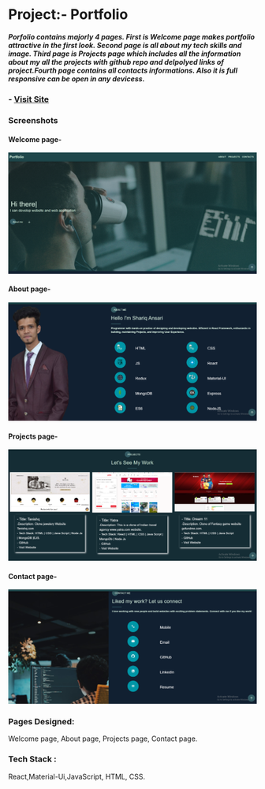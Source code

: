 # Project:- Portfolio
##### Porfolio contains majorly 4 pages. First is Welcome page makes portfolio attractive in the first look. Second page is all about my tech skills and image. Third page is Projects page which includes all the information about my all the projects with github repo and delpolyed links of project.Fourth page contains all contacts informations. Also it is full responsive can be open in any devicess.  


### - [Visit Site](https://tauseef-portfolio-stack.herokuapp.com/)

### Screenshots
#### Welcome page-
![alt text](https://github.com/ansariShariq/myPortfolio/blob/master/src/Images/port1.png)
#### About page-
![alt text](https://github.com/ansariShariq/myPortfolio/blob/master/src/Images/port2.png)
#### Projects page-
![alt text](https://github.com/ansariShariq/myPortfolio/blob/master/src/Images/port3.png)
#### Contact page-
![alt text](https://github.com/ansariShariq/myPortfolio/blob/master/src/Images/port4.png)



### Pages Designed:
Welcome page, About page, Projects page, Contact page.

### Tech Stack : 
React,Material-Ui,JavaScript, HTML, CSS.
